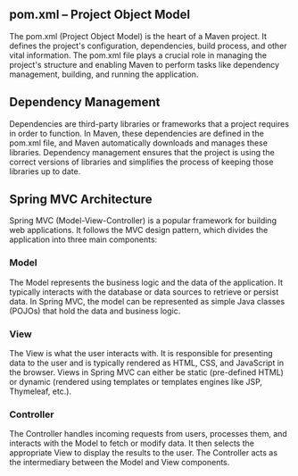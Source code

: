 ## pom.xml – Project Object Model

The pom.xml (Project Object Model) is the heart of a Maven project. It defines the project's configuration, dependencies, build process, and other vital information. The pom.xml file plays a crucial role in managing the project's structure and enabling Maven to perform tasks like dependency management, building, and running the application.

## Dependency Management

Dependencies are third-party libraries or frameworks that a project requires in order to function. In Maven, these dependencies are defined in the pom.xml file, and Maven automatically downloads and manages these libraries. Dependency management ensures that the project is using the correct versions of libraries and simplifies the process of keeping those libraries up to date.

## Spring MVC Architecture

Spring MVC (Model-View-Controller) is a popular framework for building web applications. It follows the MVC design pattern, which divides the application into three main components:

### Model

The Model represents the business logic and the data of the application. It typically interacts with the database or data sources to retrieve or persist data. In Spring MVC, the model can be represented as simple Java classes (POJOs) that hold the data and business logic.

### View

The View is what the user interacts with. It is responsible for presenting data to the user and is typically rendered as HTML, CSS, and JavaScript in the browser. Views in Spring MVC can either be static (pre-defined HTML) or dynamic (rendered using templates or templates engines like JSP, Thymeleaf, etc.).

### Controller

The Controller handles incoming requests from users, processes them, and interacts with the Model to fetch or modify data. It then selects the appropriate View to display the results to the user. The Controller acts as the intermediary between the Model and View components.

